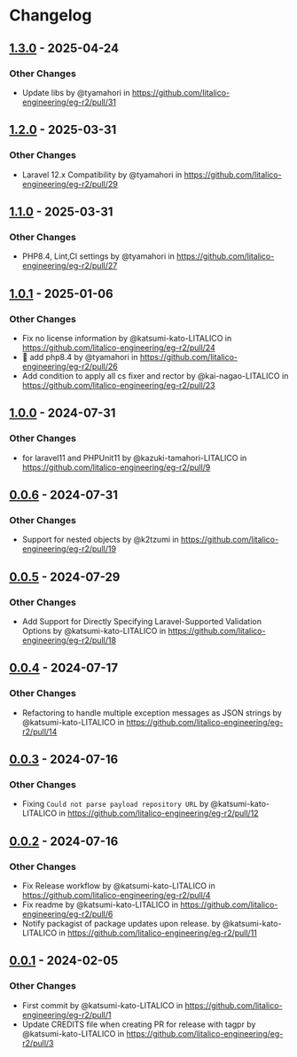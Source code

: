 # Changelog

## [1.3.0](https://github.com/litalico-engineering/eg-r2/compare/1.2.0...1.3.0) - 2025-04-24
### Other Changes
- Update libs by @tyamahori in https://github.com/litalico-engineering/eg-r2/pull/31

## [1.2.0](https://github.com/litalico-engineering/eg-r2/compare/1.1.0...1.2.0) - 2025-03-31
### Other Changes
- Laravel 12.x Compatibility by @tyamahori in https://github.com/litalico-engineering/eg-r2/pull/29

## [1.1.0](https://github.com/litalico-engineering/eg-r2/compare/1.0.1...1.1.0) - 2025-03-31
### Other Changes
- PHP8.4, Lint,CI settings by @tyamahori in https://github.com/litalico-engineering/eg-r2/pull/27

## [1.0.1](https://github.com/litalico-engineering/eg-r2/compare/1.0.0...1.0.1) - 2025-01-06
### Other Changes
- Fix no license information by @katsumi-kato-LITALICO in https://github.com/litalico-engineering/eg-r2/pull/24
- :construction_worker: add php8.4 by @tyamahori in https://github.com/litalico-engineering/eg-r2/pull/26
- Add condition to apply all cs fixer and rector by @kai-nagao-LITALICO in https://github.com/litalico-engineering/eg-r2/pull/23

## [1.0.0](https://github.com/litalico-engineering/eg-r2/compare/0.0.6...1.0.0) - 2024-07-31
### Other Changes
- for laravel11 and PHPUnit11 by @kazuki-tamahori-LITALICO in https://github.com/litalico-engineering/eg-r2/pull/9

## [0.0.6](https://github.com/litalico-engineering/eg-r2/compare/0.0.5...0.0.6) - 2024-07-31
### Other Changes
- Support for nested objects by @k2tzumi in https://github.com/litalico-engineering/eg-r2/pull/19

## [0.0.5](https://github.com/litalico-engineering/eg-r2/compare/0.0.4...0.0.5) - 2024-07-29
### Other Changes
- Add Support for Directly Specifying Laravel-Supported Validation Options by @katsumi-kato-LITALICO in https://github.com/litalico-engineering/eg-r2/pull/18

## [0.0.4](https://github.com/litalico-engineering/eg-r2/compare/0.0.3...0.0.4) - 2024-07-17
### Other Changes
- Refactoring to handle multiple exception messages as JSON strings by @katsumi-kato-LITALICO in https://github.com/litalico-engineering/eg-r2/pull/14

## [0.0.3](https://github.com/litalico-engineering/eg-r2/compare/0.0.2...0.0.3) - 2024-07-16
### Other Changes
- Fixing `Could not parse payload repository URL` by @katsumi-kato-LITALICO in https://github.com/litalico-engineering/eg-r2/pull/12

## [0.0.2](https://github.com/litalico-engineering/eg-r2/compare/0.0.1...0.0.2) - 2024-07-16
### Other Changes
- Fix Release workflow by @katsumi-kato-LITALICO in https://github.com/litalico-engineering/eg-r2/pull/4
- Fix readme by @katsumi-kato-LITALICO in https://github.com/litalico-engineering/eg-r2/pull/6
- Notify packagist of package updates upon release. by @katsumi-kato-LITALICO in https://github.com/litalico-engineering/eg-r2/pull/11

## [0.0.1](https://github.com/litalico-engineering/eg-r2/commits/0.0.1) - 2024-02-05
### Other Changes
- First commit by @katsumi-kato-LITALICO in https://github.com/litalico-engineering/eg-r2/pull/1
- Update CREDITS file when creating PR for release with tagpr by @katsumi-kato-LITALICO in https://github.com/litalico-engineering/eg-r2/pull/3
